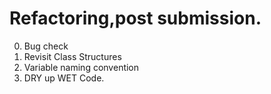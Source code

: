 
# Refactoring,post submission.

0. Bug check
1. Revisit Class Structures
2. Variable naming convention
3. DRY up WET Code. 